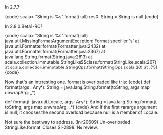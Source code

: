 In 2.7.7:

{code}
scala> "String is %s".format(null)
res0: String = String is null
{code}

In 2.8.0.Beta1-RC7

{code}
scala> "String is %s".format(null)
java.util.MissingFormatArgumentException: Format specifier 's'
	at java.util.Formatter.format(Formatter.java:2432)
	at java.util.Formatter.format(Formatter.java:2367)
	at java.lang.String.format(String.java:2813)
	at scala.collection.immutable.StringLike$$class.format(StringLike.scala:267)
	at scala.collection.immutable.StringOps.format(StringOps.scala:20)
	at .<init>(<console>:5)
{code}

Now that's an interesting one.  format is overloaded like this:
{code}
  def format(args : Any*): String =
    java.lang.String.format(toString, args map unwrapArg: _*)

  def format(l: java.util.Locale, args: Any*): String =
    java.lang.String.format(l, toString, args map unwrapArg: _*)
{code}
And if the first varargs argument is null, it chooses the second overload because null is a member of Locale.

Not sure the best way to address.
(In r20609) Un-overloaded StringLike.format.  Closes SI-2898.  No review.
